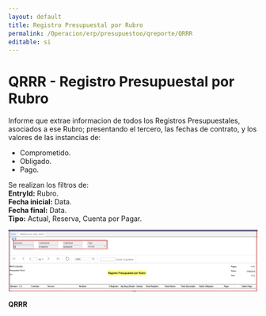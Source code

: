 ```yaml
---
layout: default
title: Registro Presupuestal por Rubro  
permalink: /Operacion/erp/presupuestoo/qreporte/QRRR  
editable: si
---
```


# QRRR - Registro Presupuestal por Rubro  


Informe que extrae informacion de todos los Registros Presupuestales, asociados a ese Rubro; presentando el tercero, las fechas de contrato, y los valores de las instancias de:  
* Comprometido.  
* Obligado.  
* Pago.  


Se realizan los filtros de:   
**EntryId:**  Rubro.  
**Fecha inicial:**  Data.  
**Fecha final:**  Data.  
**Tipo:**  Actual, Reserva, Cuenta por Pagar.  

![](QRRR1.png)	 

**QRRR**

